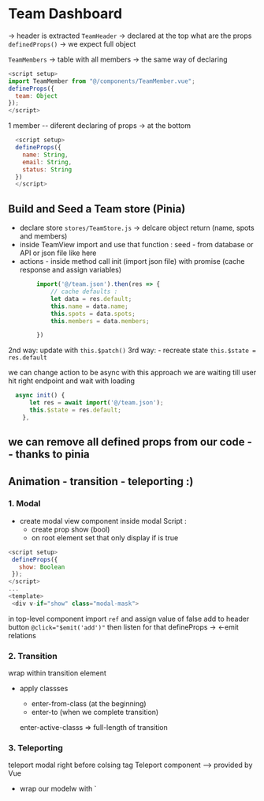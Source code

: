 # Team Dashboard
-> header is extracted 
`TeamHeader` 
-> declared at the top what are the props 
`definedProps()` -> we expect full object 

`TeamMembers` -> table with all members -> the same way of declaring 
```js
<script setup>
import TeamMember from "@/components/TeamMember.vue";
defineProps({
  team: Object
});
</script>
```

1 member -- diferent declaring of props -> at the bottom 
```js
  <script setup>
  defineProps({
    name: String,
    email: String,
    status: String
  })
  </script>
  ```

  ## Build and Seed a Team store (Pinia)
  - declare store `stores/TeamStore.js`
    -> delcare object return (name, spots and members)
  - inside TeamView import and use that function :
seed - from database or API or json file like here
- actions - inside method   call init (import json file) with promise  (cache response and assign variables)

```js
        import('@/team.json').then(res => {
            // cache defaults :
            let data = res.default;
            this.name = data.name;
            this.spots = data.spots;
            this.members = data.members;

        })
```
2nd way: update with `this.$patch()`
3rd way: - recreate state `this.$state = res.default`

we can change action to be async 
with this approach we are waiting till user hit right endpoint and wait with loading 
```js
  async init() {
      let res = await import('@/team.json');
      this.$state = res.default;
    },
```    
we can remove all defined props from our code -- thanks to pinia 
---
## Animation - transition - teleporting :)
### 1. Modal
- create modal view component 
inside modal Script : 
    - create prop show (bool)
    - on root element set that only display if is true 

 ```js
 <script setup>
  defineProps({
    show: Boolean
  });
</script>
...
<template>
  <div v-if="show" class="modal-mask">
```
in top-level component import `ref` and assign value of false
add to header button `@click="$emit('add')"`
then listen for that 
defineProps -> <-emit relations 

### 2. Transition
wrap within transition element 
 - apply classses
    - enter-from-class (at the beginning)
    - enter-to (when we complete transition)

    enter-active-classs => full-length of transition

### 3. Teleporting
teleport modal right before colsing tag 
Teleport component --> provided by Vue
- wrap our modelw with `<Teleport>